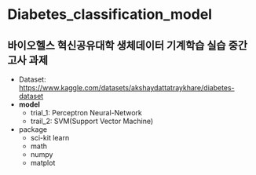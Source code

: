 # Diabetes_classification_model
바이오헬스 혁신공유대학 생체데이터 기계학습 실습 중간고사 과제
---
- Dataset: https://www.kaggle.com/datasets/akshaydattatraykhare/diabetes-dataset
- **model**
    - trial_1: Perceptron Neural-Network
    - trail_2: SVM(Support Vector Machine)
- package
    - sci-kit learn
    - math
    - numpy
    - matplot
